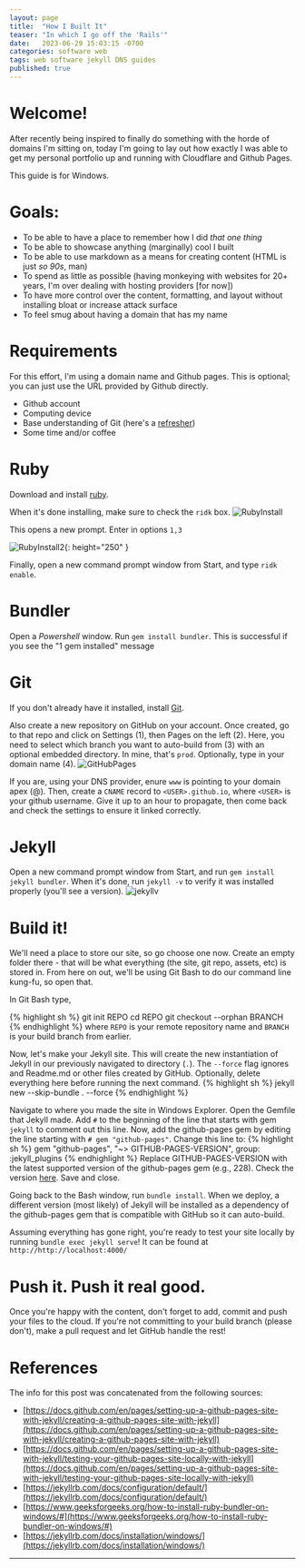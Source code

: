 ```yaml
---
layout: page
title:  "How I Built It"
teaser: "In which I go off the 'Rails'"
date:   2023-06-29 15:03:15 -0700
categories: software web
tags: web software jekyll DNS guides
published: true
---
```

# Welcome!

<!-- ![Duck](/assets/images/Donald_Duck.png){: height="250" } -->

After recently being inspired to finally do something with the horde of domains I'm sitting on, today I'm going to lay out how exactly I was able to get my personal portfolio up and running with Cloudflare and Github Pages. 

This guide is for Windows.

# Goals:
* To be able to have a place to remember how I did _that one thing_
* To be able to showcase anything (marginally) cool I built
* To be able to use markdown as a means for creating content (HTML is just _so 90s_, man)
* To spend as little as possible (having monkeying with websites for 20+ years, I'm over dealing with hosting providers [for now])
* To have more control over the content, formatting, and layout without installing bloat or increase attack surface
* To feel smug about having a domain that has my name


# Requirements
For this effort, I'm using a domain name and Github pages. This is optional; you can just use the URL provided by Github directly.
* Github account
* Computing device
* Base understanding of Git (here's a [refresher][conversational-git])
* Some time and/or coffee

# Ruby
Download and install [ruby][ruby]. 

When it's done installing, make sure to check the `ridk` box.
![RubyInstall](/assets/images/guides/ruby_install.jpg)

This opens a new prompt. Enter in options `1,3`

![RubyInstall2](/assets/images/guides/ruby_install2.jpg){: height="250" }

Finally, open a new command prompt window from Start, and type `ridk enable`.

# Bundler
Open a _Powershell_ window. Run `gem install bundler`. This is successful if you see the "1 gem installed" message

# Git
If you don't already have it installed, install [Git][git].

Also create a new repository on GitHub on your account. Once created, go to that repo and click on Settings (1), then Pages on the left (2). Here, you need to select which branch you want to auto-build from (3) with an optional embedded directory. In mine, that's `prod`. Optionally, type in your domain name (4).
![GitHubPages](/assets/images/guides/github_pages.jpg)

If you are, using your DNS provider, enure `www` is pointing to your domain apex (@). Then, create a `CNAME` record to `<USER>.github.io`, where `<USER>` is your github username. Give it up to an hour to propagate, then come back and check the settings to ensure it linked correctly.

# Jekyll
Open a new command prompt window from Start, and run `gem install jekyll bundler`. When it's done, run `jekyll -v` to verify it was installed properly (you'll see a version).
![jekyllv](/assets/images/guides/jekyll.jpg)

# Build it!
We'll need a place to store our site, so go choose one now. Create an empty folder there - that will be what everything (the site, git repo, assets, etc) is stored in. From here on out, we'll be using Git Bash to do our command line kung-fu, so open that.

In Git Bash type, 

{% highlight sh %}
git init REPO
cd REPO
git checkout --orphan BRANCH
{% endhighlight %}
where `REPO` is your remote repository name and `BRANCH` is your build branch from earlier.

Now, let's make your Jekyll site. This will create the new instantiation of Jekyll in our previously navigated to directory (`.`). The `--force` flag ignores and Readme.md or other files created by GitHub. Optionally, delete everything here before running the next command.
{% highlight sh %}
jekyll new --skip-bundle . --force
{% endhighlight %}

Navigate to where you made the site in Windows Explorer. Open the Gemfile that Jekyll made. Add `#` to the beginning of the line that starts with gem `jekyll` to comment out this line. Now, add the github-pages gem by editing the line starting with `# gem "github-pages"`. Change this line to:
{% highlight sh %}
gem "github-pages", "~> GITHUB-PAGES-VERSION", group: :jekyll_plugins
{% endhighlight %}
Replace GITHUB-PAGES-VERSION with the latest supported version of the github-pages gem (e.g., 228). Check the version [here][gpages]. Save and close. 

Going back to the Bash window, run `bundle install`. When we deploy, a different version (most likely) of Jekyll will be installed as a dependency of the github-pages gem that is compatible with GitHub so it can auto-build.

Assuming everything has gone right, you're ready to test your site locally by running `bundle exec jekyll serve`! It can be found at `http://http://localhost:4000/`

# Push it. Push it real good.
Once you're happy with the content, don't forget to add, commit and push your files to the cloud. If you're not committing to your build branch (please don't), make a pull request and let GitHub handle the rest!


# References
The info for this post was concatenated from the following sources:
* [https://docs.github.com/en/pages/setting-up-a-github-pages-site-with-jekyll/creating-a-github-pages-site-with-jekyll](https://docs.github.com/en/pages/setting-up-a-github-pages-site-with-jekyll/creating-a-github-pages-site-with-jekyll)
* [https://docs.github.com/en/pages/setting-up-a-github-pages-site-with-jekyll/testing-your-github-pages-site-locally-with-jekyll](https://docs.github.com/en/pages/setting-up-a-github-pages-site-with-jekyll/testing-your-github-pages-site-locally-with-jekyll)
* [https://jekyllrb.com/docs/configuration/default/](https://jekyllrb.com/docs/configuration/default/)
* [https://www.geeksforgeeks.org/how-to-install-ruby-bundler-on-windows/#](https://www.geeksforgeeks.org/how-to-install-ruby-bundler-on-windows/#)
* [https://jekyllrb.com/docs/installation/windows/](https://jekyllrb.com/docs/installation/windows/)

---


[conversational-git]: https://alanhohn.com/extras/conversational-git/
[ruby]: https://www.ruby-lang.org/en/documentation/installation/
[git]: https://gitforwindows.org/
[gpages]: https://pages.github.com/versions/